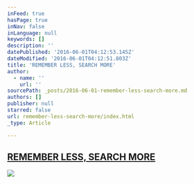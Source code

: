 ```yaml
---
inFeed: true
hasPage: true
inNav: false
inLanguage: null
keywords: []
description: ''
datePublished: '2016-06-01T04:12:53.145Z'
dateModified: '2016-06-01T04:12:51.803Z'
title: 'REMEMBER LESS, SEARCH MORE'
author:
  - name: ''
    url: ''
sourcePath: _posts/2016-06-01-remember-less-search-more.md
authors: []
publisher: null
starred: false
url: remember-less-search-more/index.html
_type: Article

---
```

## [REMEMBER LESS, SEARCH MORE][0]
![](https://the-grid-user-content.s3-us-west-2.amazonaws.com/a392d2b9-b379-4494-8a77-89d169af9d96.jpg)

[0]: http://www.thehallway.com.au/press/remember-less-search-more/